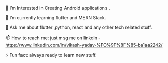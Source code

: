 
 🔭 I’m Interested in Creating Android applications .
 
 🌱 I’m currently learning flutter and MERN Stack.
 
 💬 Ask me about flutter ,python, react and any other tech related stuff.
 
 📫 How to reach me: just msg me on linkdin - https://www.linkedin.com/in/vikash-yadav-%F0%9F%8F%85-ba1aa2242/
 
 ⚡ Fun fact: always ready to learn new stuff.

